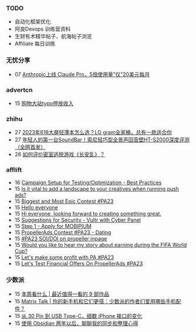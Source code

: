 ### TODO
-  自动化框架优化
-  阿良Devops 训练营资料
-  生财有术精华帖子、航海帖子浏览
-  Affiliate 每日训练

### 无忧分享
<!-- ruyo:START -->
-  07 [Anthropic上线 Claude Pro，5倍使用量”仅”20美元每月](https://51.ruyo.net/18472.html)<!-- ruyo:END -->

### advertcn
<!-- advertcn:START -->
-  15 [购物大站typo停放收入](https://www.advertcn.com/forum.php?mod=viewthread&tid=112113)<!-- advertcn:END -->

### zhihu
<!-- zhihu:START -->
-  27 [2023年618大屏轻薄本怎么选？LG gram全家桶，总有一款适合你](http://zhuanlan.zhihu.com/p/632641888?utm_campaign=rss&utm_medium=rss&utm_source=rss&utm_content=title)
-  27 [年轻人的第一台SoundBar！索尼轻巧型全景声回音壁HT-S2000深度评测（全网首发）](http://zhuanlan.zhihu.com/p/630990296?utm_campaign=rss&utm_medium=rss&utm_source=rss&utm_content=title)
-  26 [如何评价密室逃脱游戏《长安乱》？](http://www.zhihu.com/question/563950552/answer/3045961312?utm_campaign=rss&utm_medium=rss&utm_source=rss&utm_content=title)<!-- zhihu:END -->

### afflift
<!-- afflift:START -->
-  16 [Campaign Setup for Testing/Optimization - Best Practices](https://afflift.com/f/threads/campaign-setup-for-testing-optimization-best-practices.11640/)
-  15 [Is it vital to add a landscape to your creatives when running push ads?](https://afflift.com/f/threads/is-it-vital-to-add-a-landscape-to-your-creatives-when-running-push-ads.11634/)
-  15 [Biggest and Most Epic Contest #PA23](https://afflift.com/f/threads/biggest-and-most-epic-contest-pa23.11557/)
-  15 [Hello everyone](https://afflift.com/f/threads/hello-everyone.11625/)
-  15 [Hi everyone, looking forward to creating something great.](https://afflift.com/f/threads/hi-everyone-looking-forward-to-creating-something-great.11635/)
-  15 [Suggestions for Security - Vultr with Cyber Panel](https://afflift.com/f/threads/suggestions-for-security-vultr-with-cyber-panel.11562/)
-  15 [Step 1 - Apply for MOBIPIUM](https://afflift.com/f/threads/step-1-apply-for-mobipium.2938/)
-  15 [PropellerAds Contest #PA23 - Dating](https://afflift.com/f/threads/propellerads-contest-pa23-dating.11602/)
-  15 [#PA23 SOI/DOI on propeller inpage](https://afflift.com/f/threads/pa23-soi-doi-on-propeller-inpage.11551/)
-  15 [Would you like to hear my story about earning during the FIFA World Cup?](https://afflift.com/f/threads/would-you-like-to-hear-my-story-about-earning-during-the-fifa-world-cup.11626/)
-  15 [Let&#39;s make some profit with PA #PA23](https://afflift.com/f/threads/lets-make-some-profit-with-pa-pa23.11600/)
-  15 [Let&#39;s Test Financial Offers On PropellerAds #PA23](https://afflift.com/f/threads/lets-test-financial-offers-on-propellerads-pa23.11558/)<!-- afflift:END -->

### 少数派
<!-- sspai:START -->
-  15 [本周看什么 | 最近值得一看的 9 部作品](https://sspai.com/post/82969)
-  15 [Matrix Talk | 你的新手机和它们更搭：少数派的作者们爱用哪些手机配件？](https://sspai.com/post/82916)
-  15 [从 30 Pin 到 USB Type-C，细数 iPhone 接口的变化](https://sspai.com/post/82913)
-  15 [使用 Obsidian 两年以后，聊聊我的同步和整理心得](https://sspai.com/post/82501)<!-- sspai:END -->
